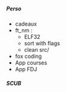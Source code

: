 ##### Perso
- cadeaux
- ft_nm :
	- ELF32
	- sort with flags
	- clean src/
- fox coding
- App courses
- App FDJ


##### SCUB
